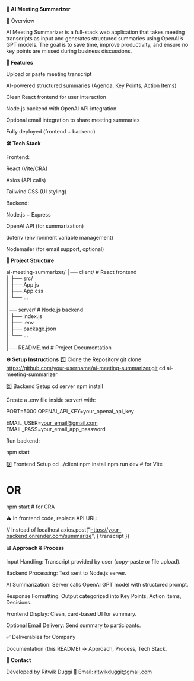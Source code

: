 ****📝 AI Meeting Summarizer****

📌 Overview

AI Meeting Summarizer is a full-stack web application that takes meeting transcripts as input and generates structured summaries using OpenAI’s GPT models.
The goal is to save time, improve productivity, and ensure no key points are missed during business discussions.

**🚀 Features**

Upload or paste meeting transcript

AI-powered structured summaries (Agenda, Key Points, Action Items)

Clean React frontend for user interaction

Node.js backend with OpenAI API integration

Optional email integration to share meeting summaries

Fully deployed (frontend + backend)

**🛠️ Tech Stack**

Frontend:

React (Vite/CRA)

Axios (API calls)

Tailwind CSS (UI styling)

Backend:

Node.js + Express

OpenAI API (for summarization)

dotenv (environment variable management)

Nodemailer (for email support, optional)



**📂 Project Structure**

ai-meeting-summarizer/
│── client/             # React frontend  
│   ├── src/  
│   ├── App.js  
│   ├── App.css  
│   └── ...  
│  
│── server/             # Node.js backend  
│   ├── index.js  
│   ├── .env  
│   ├── package.json  
│   └── ...  
│  
│── README.md           # Project Documentation  

**⚙️ Setup Instructions**
1️⃣ Clone the Repository
git clone https://github.com/your-username/ai-meeting-summarizer.git
cd ai-meeting-summarizer

2️⃣ Backend Setup
cd server
npm install


Create a .env file inside server/ with:

PORT=5000
OPENAI_API_KEY=your_openai_api_key

EMAIL_USER=your_email@gmail.com
EMAIL_PASS=your_email_app_password


Run backend:

npm start

3️⃣ Frontend Setup
cd ../client
npm install
npm run dev   # for Vite
# OR
npm start     # for CRA


⚠️ In frontend code, replace API URL:

// Instead of localhost
axios.post("https://your-backend.onrender.com/summarize", { transcript })

**📊 Approach & Process**

Input Handling: Transcript provided by user (copy-paste or file upload).

Backend Processing: Text sent to Node.js server.

AI Summarization: Server calls OpenAI GPT model with structured prompt.

Response Formatting: Output categorized into Key Points, Action Items, Decisions.

Frontend Display: Clean, card-based UI for summary.

Optional Email Delivery: Send summary to participants.

✅ Deliverables for Company

Documentation (this README) → Approach, Process, Tech Stack.

**📧 Contact**

Developed by Ritwik Duggi
📩 Email: ritwikduggi@gmail.com
